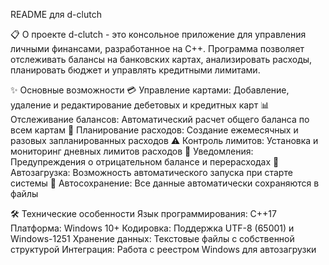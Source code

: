 README для d-clutch

📋 О проекте
d-clutch - это консольное приложение для управления личными финансами, разработанное на C++. Программа позволяет отслеживать балансы на банковских картах, анализировать расходы, планировать бюджет и управлять кредитными лимитами.

✨ Основные возможности
💳 Управление картами: Добавление, удаление и редактирование дебетовых и кредитных карт
📊 Отслеживание балансов: Автоматический расчет общего баланса по всем картам
📅 Планирование расходов: Создание ежемесячных и разовых запланированных расходов
⚠️ Контроль лимитов: Установка и мониторинг дневных лимитов расходов
🔔 Уведомления: Предупреждения о отрицательном балансе и перерасходах
🚀 Автозагрузка: Возможность автоматического запуска при старте системы
💾 Автосохранение: Все данные автоматически сохраняются в файлы

🛠️ Технические особенности
Язык программирования: C++17
Платформа: Windows 10+
Кодировка: Поддержка UTF-8 (65001) и Windows-1251
Хранение данных: Текстовые файлы с собственной структурой
Интеграция: Работа с реестром Windows для автозагрузки
